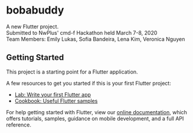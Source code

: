 # bobabuddy

A new Flutter project.  
Submitted to NwPlus' cmd-f Hackathon held March 7-8, 2020    
Team Members: Emily Lukas, Sofia Bandeira, Lena Kim, Veronica Nguyen

## Getting Started

This project is a starting point for a Flutter application.

A few resources to get you started if this is your first Flutter project:

- [Lab: Write your first Flutter app](https://flutter.dev/docs/get-started/codelab)
- [Cookbook: Useful Flutter samples](https://flutter.dev/docs/cookbook)

For help getting started with Flutter, view our
[online documentation](https://flutter.dev/docs), which offers tutorials,
samples, guidance on mobile development, and a full API reference.
